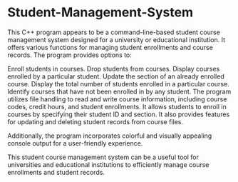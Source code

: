 # Student-Management-System
This C++ program appears to be a command-line-based student course management system designed for a university or educational institution. It offers various functions for managing student enrollments and course records. The program provides options to:

Enroll students in courses.
Drop students from courses.
Display courses enrolled by a particular student.
Update the section of an already enrolled course.
Display the total number of students enrolled in a particular course.
Identify courses that have not been enrolled in by any student.
The program utilizes file handling to read and write course information, including course codes, credit hours, and student enrollments. It allows students to enroll in courses by specifying their student ID and section. It also provides features for updating and deleting student records from course files.

Additionally, the program incorporates colorful and visually appealing console output for a user-friendly experience.

This student course management system can be a useful tool for universities and educational institutions to efficiently manage course enrollments and student records.
